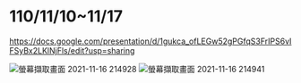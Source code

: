 # 110/11/10~11/17

https://docs.google.com/presentation/d/1gukca_ofLEGw52gPGfqS3FrIPS6vIFSyBx2LKlNjFls/edit?usp=sharing

![螢幕擷取畫面 2021-11-16 214928](https://user-images.githubusercontent.com/62140029/141998477-09b56c70-15e4-4515-af1c-50cf045398c8.jpg)
![螢幕擷取畫面 2021-11-16 214941](https://user-images.githubusercontent.com/62140029/141998498-8b789d88-474d-4720-8896-1ca357284720.jpg)
